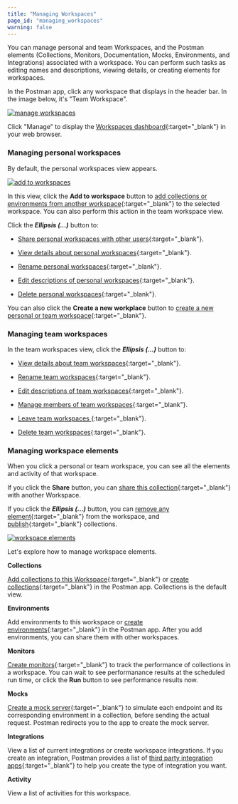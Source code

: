 ```yaml
---
title: "Managing Workspaces"
page_id: "managing_workspaces"
warning: false
---
```



You can manage personal and team Workspaces, and the Postman elements (Collections, Monitors, Documentation, Mocks, Environments, and Integrations) associated with a workspace. You can perform such tasks as editing names and descriptions, viewing details, or creating elements for workspaces.

In the Postman app, click any workspace that displays in the header bar. In the image below, it's "Team Workspace".

[![manage workspaces](https://s3.amazonaws.com/postman-static-getpostman-com/postman-docs/WS-mainScreen-teamenu.png)](https://s3.amazonaws.com/postman-static-getpostman-com/postman-docs/WS-mainScreen-teamenu.png)

Click "Manage" to display the [Workspaces dashboard](https://app.getpostman.com/dashboard){:target="_blank"} in your web browser.

### Managing personal workspaces

By default, the personal workspaces view appears. 

[![add to workspaces](https://s3.amazonaws.com/postman-static-getpostman-com/postman-docs/WS-elipsis-menu-personal.png)](https://s3.amazonaws.com/postman-static-getpostman-com/postman-docs/WS-elipsis-menu-personal.png)

In this view, click the **Add to workspace** button to [add collections or environments from another workspace](/docs/postman/workspaces/using_workspaces){:target="_blank"} to the selected workspace. You can also perform this action in the team workspace view.

Click the ***Ellipsis (...)*** button to:

* [Share personal workspaces with other users](/docs/postman/workspaces/using_workspaces){:target="_blank"}.

* [View details about personal workspaces](/docs/postman/workspaces/using_workspaces){:target="_blank"}.

* [Rename personal workspaces](/docs/postman/workspaces/using_workspaces){:target="_blank"}.

* [Edit descriptions of personal workspaces](/docs/postman/workspaces/using_workspaces){:target="_blank"}.

* [Delete personal workspaces](/docs/postman/workspaces/using_workspaces){:target="_blank"}.

You can also click the **Create a new workplace** button to [create a new personal or team workspace](/docs/postman/workspaces/creating_workspaces){:target="_blank"}.


### Managing team workspaces

In the team workspaces view, click the ***Ellipsis (...)*** button to:

* [View details about team workspaces](/docs/postman/workspaces/using_workspaces){:target="_blank"}.

* [Rename team workspaces](/docs/postman/workspaces/using_workspaces){:target="_blank"}.

* [Edit descriptions of team workspaces](/docs/postman/workspaces/using_workspaces){:target="_blank"}.

* [Manage members of team workspaces](/docs/postman/workspaces/using_workspaces){:target="_blank"}.

* [Leave team workspaces ](/docs/postman/workspaces/using_workspaces){:target="_blank"}.

* [Delete team workspaces](/docs/postman/workspaces/using_workspaces){:target="_blank"}. 


### Managing workspace elements

When you click a personal or team workspace, you can see all the elements and activity of that workspace.  

If you click the **Share** button, you can [share this collection](/docs/postman/workspaces/using_workspaces){:target="_blank"} with another Workspace. 

If you click the ***Ellipsis (...)*** button, you can [remove any element](/docs/postman/workspaces/using_workspaces){:target="_blank"} from the workspace, and [publish](/docs/postman/workspaces/using_workspaces){:target="_blank"} collections.

[![workspace elements](https://s3.amazonaws.com/postman-static-getpostman-com/postman-docs/WS-publish-or-removepWS.png)](https://s3.amazonaws.com/postman-static-getpostman-com/postman-docs/WS-publish-or-removepWS.png)

Let's explore how to manage workspace elements.

**Collections**

[Add collections to this Workspace](/docs/postman/workspaces/using_workspaces){:target="_blank"} or [create collections](/docs/postman/workspaces/creating_workspaces){:target="_blank"} in the Postman app. Collections is the default view.

**Environments**

Add environments to this workspace or [create environments](/docs/postman/environments_and_globals/manage_environments){:target="_blank"} in the Postman app. After you add environments, you can share them with other workspaces.

**Monitors**

[Create monitors](/docs/postman/monitors/setting_up_monitor){:target="_blank"} to track the performance of collections in a workspace. You can wait to see performanance results at the scheduled run time, or click the **Run** button to see performance results now.

**Mocks**

[Create a mock server](/docs/postman/mock_servers/setting_up_mock){:target="_blank"} to simulate each endpoint and its corresponding environment in a collection, before sending the actual request. Postman redirects you to the app to create the mock server.

**Integrations**

View a list of current integrations or create workspace integrations. If you create an integration, Postman provides a list of [third party integration apps](/docs/pro/integrations/intro_integrations){:target="_blank"} to help you create the type of integration you want.

**Activity** 

View a list of activities for this workspace.













